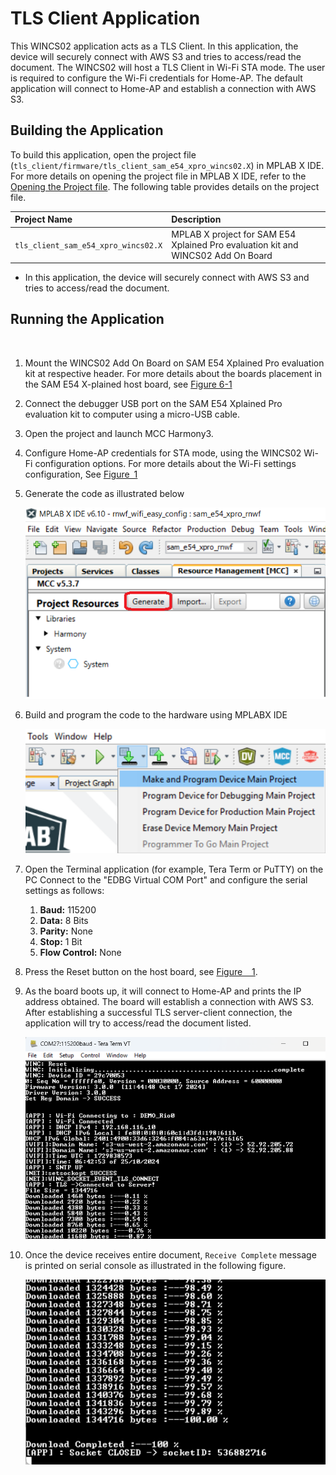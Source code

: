 #  TLS Client Application

This WINCS02 application acts as a TLS Client. In this application, the device will securely connect with AWS S3 and tries to access/read the document. The WINCS02 will host a TLS Client in Wi-Fi STA mode. The user is required to configure the Wi-Fi credentials for Home-AP. The default application will connect to Home-AP and establish a connection with AWS S3.

## Building the Application

To build this application, open the project file \(`tls_client/firmware/tls_client_sam_e54_xpro_wincs02.X`\) in MPLAB X IDE. For more details on opening the project file in MPLAB X IDE, refer to the [Opening the Project file](../wifi_easy_config/docs/GUID-671CCA8C-64AE-4EA1-B144-D46A6FEE76FF.md). The following table provides details on the project file.

|Project Name|Description|
|:-----------|:----------|
|`tls_client_sam_e54_xpro_wincs02.X`|   MPLAB X project for SAM E54 Xplained Pro evaluation kit and WINCS02 Add On Board
-   In this application, the device will securely connect with AWS S3 and tries to access/read the document.

## Running the Application

<br />

1.  Mount the WINCS02 Add On Board on SAM E54 Xplained Pro evaluation kit at respective header. For more details about the boards placement in the SAM E54 X-plained host board, see [Figure 6-1](../wifi_easy_config/docs/GUID-7BA99DE1-89EB-4DD7-973B-974B175D657A.md#FIG_B4M_3WX_PZB)
2.  Connect the debugger USB port on the SAM E54 Xplained Pro evaluation kit to computer using a micro-USB cable.
3.  Open the project and launch MCC Harmony3.
4.  Configure Home-AP credentials for STA mode, using the WINCS02 Wi-Fi configuration options. For more details about the Wi-Fi settings configuration, See [Figure 1](../wifi_easy_config/docs/GUID-CE9CEDFD-5FD4-4BC4-AB96-17647C430816.md#GUID-98F61951-56D2-4B91-B509-2A796802408B)
5.  Generate the code as illustrated below

    ![](docs/images/GUID-EDD3733E-E395-4AB6-BD2F-046D2C8D165A-low.png)

6.  Build and program the code to the hardware using MPLABX IDE

    ![](docs/images/GUID-7B288BCE-2B86-4B4E-A43A-7E862137384C-low.png)

7.  Open the Terminal application \(for example, Tera Term or PuTTY\) on the PC
Connect to the "EDBG Virtual COM Port" and configure the serial settings as follows:

    1.  **Baud:** 115200
    2.  **Data:** 8 Bits
    3.  **Parity:** None
    4.  **Stop:** 1 Bit
    5.  **Flow Control:** None
8.  Press the Reset button on the host board, see [Figure   1](../wifi_easy_config/docs/GUID-7BA99DE1-89EB-4DD7-973B-974B175D657A.md#FIG_B4M_3WX_PZB).
9.  As the board boots up, it will connect to Home-AP and prints the IP address obtained. The board will establish a connection with AWS S3. After establishing a successful TLS server-client connection, the application will try to access/read the document listed.

    ![TLS Client Serial Logs](docs/images/TLS_WINC_Demo_Logs_1.png)

10. Once the device receives entire document, `Receive Complete` message is printed on serial console as illustrated in the following figure.

    ![TLS Client Serial Logs](docs/images/TLS_WINC_Demo_Logs_2.png)


